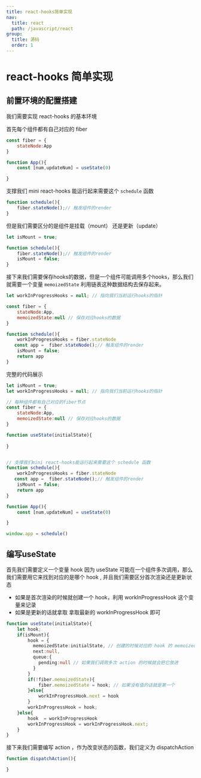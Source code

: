 ```yaml
---
title: react-hooks简单实现
nav:
  title: react
  path: /javascript/react
group:
  title: 源码
  order: 1
---
```


# react-hooks 简单实现

## 前置环境的配置搭建

我们需要实现 react-hooks 的基本环境

首先每个组件都有自己对应的 fiber
```js
const fiber = {
    stateNode:App 
}

function App(){
    const [num,updateNum] = useState(0)

}
```

支撑我们 mini react-hooks 能运行起来需要这个 `schedule` 函数

```js
function schedule(){
    fiber.stateNode();// 触发组件的render
}
```

但是我们需要区分的是组件是挂载（mount） 还是更新（update）

```js
let isMount = true;

function schedule(){
    fiber.stateNode();// 触发组件的render
    isMount = false;
}
```

接下来我们需要保存hooks的数据，但是一个组件可能调用多个hooks，那么我们就需要一个变量 `memoizedState` 利用链表这种数据结构去保存起来。

```js
let workInProgressHooks = null; // 指向我们当前运行hooks的指针

const fiber = {
    stateNode:App,
    memoizedState:null // 保存对应hooks的数据 
}

function schedule(){
    workInProgressHooks = fiber.stateNode
   const app =  fiber.stateNode();// 触发组件的render
    isMount = false;
    return app
}
```

完整的代码展示
```js
let isMount = true;
let workInProgressHooks = null; // 指向我们当前运行hooks的指针

// 每种组件都有自己对应的fiber节点
const fiber = {
    stateNode:App,
    memoizedState:null // 保存对应hooks的数据 
}

function useState(initialState){
    
}


// 支撑我们mini react-hooks能运行起来需要这个 schedule 函数
function schedule(){
    workInProgressHooks = fiber.stateNode
   const app =  fiber.stateNode();// 触发组件的render
    isMount = false;
    return app
}

function App(){
    const [num,updateNum] = useState(0)

}

window.app = schedule()
```


## 编写useState

首先我们需要定义一个变量 hook 因为 useState 可能在一个组件多次调用，那么我们需要用它来找到对应的是哪个 hook ,
并且我们需要区分首次渲染还是更新状态
- 如果是首次渲染的时候就创建一个 hook，利用 workInProgressHook 这个变量来记录
- 如果是更新的话就拿取 拿取最新的 workInProgressHook 即可

```ts
function useState(initialState){
    let hook;
    if(isMount){
        hook = {
          memoizedState:initialState, // 创建的时候对应的 hook 的 memoizedState 就是 initialState
          next:null,
          queue:{
            pending:null // 如果我们调用多次 action 的时候就会把它放进
          }
        }
        if(!fiber.memoizedState){
            fiber.memoizedState = hook; // 如果没有值的话就是第一个
        }else{
            workInProgressHook.next = hook
        }
        workInProgressHook = hook;
    }else{
        hook  = workInProgressHook
        workInProgressHook = workInProgressHook.next;
    }
}
```

接下来我们需要编写 action ，作为改变状态的函数，我们定义为 dispatchAction


```ts
function dispatchAction(){

}

```